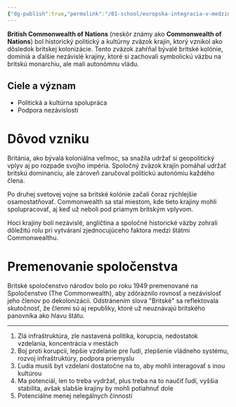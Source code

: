 ```yaml
---
{"dg-publish":true,"permalink":"/01-school/europska-integracia-v-medzinarodnom-obchode/uloha-7/","tags":["year1","summerSemester","uniEIvMO"]}
---
```


**British Commonwealth of Nations** (neskôr známy ako **Commonwealth of Nations**) bol historický politický a kultúrny zväzok krajín, ktorý vznikol ako dôsledok britskej kolonizácie. Tento zväzok zahŕňal bývalé britské kolónie, domíniá a ďalšie nezávislé krajiny, ktoré si zachovali symbolickú väzbu na britskú monarchiu, ale mali autonómnu vládu.

## Ciele a význam
- Politická a kultúrna spolupráca
- Podpora nezávislosti

# Dôvod vzniku
Británia, ako bývalá koloniálna veľmoc, sa snažila udržať si geopolitický vplyv aj po rozpade svojho impéria. Spoločný zväzok krajín pomáhal udržať britskú dominanciu, ale zároveň zaručoval politickú autonómiu každého člena.

Po druhej svetovej vojne sa britské kolónie začali čoraz rýchlejšie osamostatňovať. Commonwealth sa stal miestom, kde tieto krajiny mohli spolupracovať, aj keď už neboli pod priamym britským vplyvom.

Hoci krajiny boli nezávislé, angličtina a spoločné historické väzby zohrali dôležitú rolu pri vytváraní zjednocujúceho faktora medzi štátmi Commonwealthu.

# Premenovanie spoločenstva
Britské spoločenstvo národov bolo po roku 1949 premenované na Spoločenstvo (The Commonwealth), aby zdôraznilo rovnosť a nezávislosť jeho členov po dekolonizácii. Odstránením slova "Britské" sa reflektovala skutočnosť, že členmi sú aj republiky, ktoré už neuznávajú britského panovníka ako hlavu štátu.

---
1. Zlá infraštruktúra, zle nastavená politika, korupcia, nedostatok vzdelania, koncentrácia v mestách
2. Boj proti korupcii, lepšie vzdelanie pre ľudí, zlepšenie vládneho systému, rozvoj infraštruktúry, podpora priemyslu
3. Ľudia musíš byt vzdelaní dostatočne na to, aby mohli interagovať s inou kultúrou
4. Ma potenciál, len to treba vydržať, plus treba na to naučiť ľudí, vyššia stabilita, avšak slabšie krajiny by mohli potiahnuť dole
5. Potenciálne menej nelegálnych činností